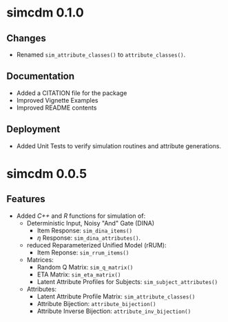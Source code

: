 # simcdm 0.1.0

## Changes

- Renamed `sim_attribute_classes()` to `attribute_classes()`.

## Documentation

- Added a CITATION file for the package
- Improved Vignette Examples
- Improved README contents

## Deployment

- Added Unit Tests to verify simulation routines and attribute generations.

# simcdm 0.0.5

## Features

- Added _C++_ and _R_ functions for simulation of:
    - Deterministic Input, Noisy "And" Gate (DINA)
        - Item Response: `sim_dina_items()`
        - $\eta$ Response: `sim_dina_attributes()`.
    - reduced Reparameterized Unified Model (rRUM):
        - Item Reponse: `sim_rrum_items()`
    - Matrices:
        - Random Q Matrix: `sim_q_matrix()`
        - ETA Matrix: `sim_eta_matrix()`
        - Latent Attribute Profiles for Subjects: `sim_subject_attributes()`
    - Attributes:
        - Latent Attribute Profile Matrix: `sim_attribute_classes()`
        - Attribute Bijection: `attribute_bijection()`
        - Attribute Inverse Bijection: `attribute_inv_bijection()`
